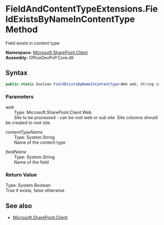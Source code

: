 # FieldAndContentTypeExtensions.FieldExistsByNameInContentType Method  
Field exists in content type  

**Namespace:** [Microsoft.SharePoint.Client](Microsoft.SharePoint.Client.md)  
**Assembly:** OfficeDevPnP.Core.dll  
## Syntax
```C#
public static boolean FieldExistsByNameInContentType(Web web, String contentTypeName, String fieldName)
```
### Parameters
*web*  
&emsp;&emsp;Type: Microsoft.SharePoint.Client.Web  
&emsp;&emsp;Site to be processed - can be root web or sub site. Site columns should be created to root site.  
  
*contentTypeName*  
&emsp;&emsp;Type: System.String  
&emsp;&emsp;Name of the content type  
  
*fieldName*  
&emsp;&emsp;Type: System.String  
&emsp;&emsp;Name of the field  
  
### Return Value
Type: System.Boolean  
True if exists, false otherwise

## See also
- [Microsoft.SharePoint.Client](Microsoft.SharePoint.Client.md)
